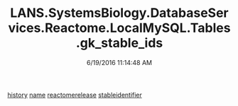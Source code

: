 ﻿---
title: LANS.SystemsBiology.DatabaseServices.Reactome.LocalMySQL.Tables.gk_stable_ids
date: 6/19/2016 11:14:48 AM
---

[history](T-LANS.SystemsBiology.DatabaseServices.Reactome.LocalMySQL.Tables.gk_stable_ids.history.html)
[name](T-LANS.SystemsBiology.DatabaseServices.Reactome.LocalMySQL.Tables.gk_stable_ids.name.html)
[reactomerelease](T-LANS.SystemsBiology.DatabaseServices.Reactome.LocalMySQL.Tables.gk_stable_ids.reactomerelease.html)
[stableidentifier](T-LANS.SystemsBiology.DatabaseServices.Reactome.LocalMySQL.Tables.gk_stable_ids.stableidentifier.html)
